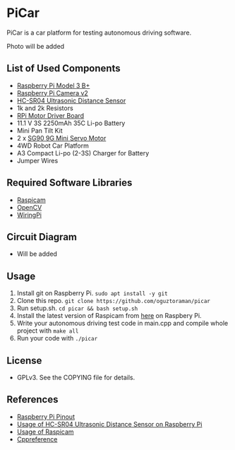 # PiCar

PiCar is a car platform for testing autonomous driving software.

Photo will be added

## List of Used Components
- [Raspberry Pi Model 3 B+](https://www.raspberrypi.org/products/raspberry-pi-3-model-b-plus/)
- [Raspberry Pi Camera v2](https://www.raspberrypi.org/products/camera-module-v2/)
- [HC-SR04 Ultrasonic Distance Sensor](https://cdn.sparkfun.com/datasheets/Sensors/Proximity/HCSR04.pdf)
- 1k and 2k Resistors
- [RPi Motor Driver Board](https://www.waveshare.com/wiki/RPi_Motor_Driver_Board)
- 11.1 V 3S 2250mAh 35C Li-po Battery
- Mini Pan Tilt Kit
- 2 x [SG90 9G Mini Servo Motor](http://www.ee.ic.ac.uk/pcheung/teaching/DE1_EE/stores/sg90_datasheet.pdf)
- 4WD Robot Car Platform
- A3 Compact Li-po (2-3S) Charger for Battery
- Jumper Wires

## Required Software Libraries
- [Raspicam](https://www.uco.es/investiga/grupos/ava/node/40)
- [OpenCV](https://opencv.org/)
- [WiringPi](http://wiringpi.com/)

## Circuit Diagram 
- Will be added


## Usage
1. Install git on Raspberry Pi. `sudo apt install -y git`
2. Clone this repo. `git clone https://github.com/oguztoraman/picar`
3. Run setup.sh. `cd picar && bash setup.sh`
4. Install the latest version of Raspicam from [here](https://sourceforge.net/projects/raspicam/files/) on Raspbery Pi.
5. Write your autonomous driving test code in main.cpp and compile whole project with `make all`
6. Run your code with `./picar`

## License
- GPLv3. See the COPYING file for details.

## References
- [Raspberry Pi Pinout](https://pinout.xyz/pinout/wiringpi#)
- [Usage of HC-SR04 Ultrasonic Distance Sensor on Raspberry Pi](https://thepihut.com/blogs/raspberry-pi-tutorials/hc-sr04-ultrasonic-range-sensor-on-the-raspberry-pi)
- [Usage of Raspicam](https://www.uco.es/investiga/grupos/ava/node/40)
- [Cppreference](https://en.cppreference.com/w/)
